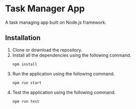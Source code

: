 # Task Manager App
A task managing app built on Node.js framework.

## Installation
1. Clone or download the repository.
2. Install all the dependencies using the following command.
   ```bash
   npm install
   ```
3. Run the application using the following command.
   ```bash
   npm run start
   ```
4. Test the application using the following command.
   ```bash
   npm run test
   ```

